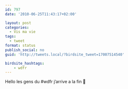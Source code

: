 ```yaml
---
id: 797
date: '2010-06-25T11:43:17+02:00'

layout: post
categories:
  - Vis ma vie
tags:
  - tweet
format: status
publish_social: no
guid: 'http://tweets.local/?birdsite_tweet=17007514540'

birdsite_hashtags:
    - wdfr
---
```


Hello les gens du #wdfr j’arrive a la fin 🙁